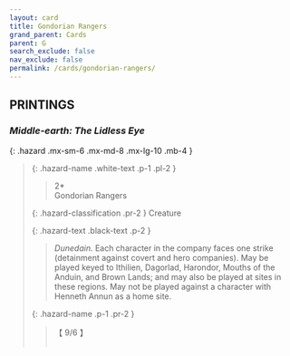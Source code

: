 ```yaml
---
layout: card
title: Gondorian Rangers
grand_parent: Cards
parent: G
search_exclude: false
nav_exclude: false
permalink: /cards/gondorian-rangers/
---
```


## PRINTINGS


### _Middle-earth: The Lidless Eye_

{: .hazard .mx-sm-6 .mx-md-8 .mx-lg-10 .mb-4 }
> {: .hazard-name .white-text .p-1 .pl-2 }
> > <div class="hazard-mp">2*</div>
> > <div class="card-name">Gondorian Rangers</div>
>
> {: .hazard-classification .pr-2 }
> Creature
>
> {: .hazard-text .black-text .p-2 }
> > _Dunedain._ Each character in the company faces one strike (detainment against covert and hero companies). May be played keyed to Ithilien, Dagorlad, Harondor, Mouths of the Anduin, and Brown Lands; and may also be played at sites in these regions. May not be played against a character with Henneth Annun as a home site. 
>
> {: .hazard-name .p-1 .pr-2 }
> > <div class="card-shield">【 9/6 】</div>
> > <div class="card-corruption">&nbsp;</div>
